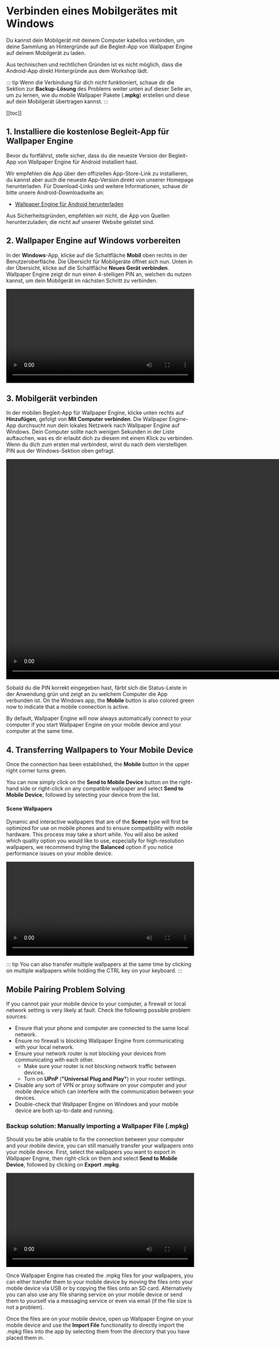 # Verbinden eines Mobilgerätes mit Windows

Du kannst dein Mobilgerät mit deinem Computer kabellos verbinden, um deine Sammlung an Hintergründe auf die Begleit-App von Wallpaper Engine auf deinem Mobilgerät zu laden.

Aus technischen und rechtlichen Gründen ist es nicht möglich, dass die Android-App direkt Hintergründe aus dem Workshop lädt.

::: tip
Wenn die Verbindung für dich nicht funktioniert, schaue dir die Sektion zur **Backup-Lösung** des Problems weiter unten auf dieser Seite an, um zu lernen, wie du mobile Wallpaper Pakete (**.mpkg**) erstellen und diese auf dein Mobilgerät übertragen kannst.
:::

[[toc]]

## 1. Installiere die kostenlose Begleit-App für Wallpaper Engine

Bevor du fortfährst, stelle sicher, dass du die neueste Version der Begleit-App von Wallpaper Engine für Android installiert hast.

Wir empfehlen die App über den offiziellen App-Store-Link zu installieren, du kannst aber auch die neueste App-Version direkt von unserer Homepage herunterladen. Für Download-Links und weitere Informationen, schaue dir bitte unsere Android-Downloadseite an:

* [Wallpaper Engine für Android herunterladen](https://www.wallpaperengine.io/android/)

Aus Sicherheitsgründen, empfehlen wir nicht, die App von Quellen herunterzuladen, die nicht auf unserer Website gelistet sind.

## 2. Wallpaper Engine auf Windows vorbereiten

In der **Windows**-App, klicke auf die Schaltfläche **Mobil** oben rechts in der Benutzeroberfläche. Die Übersicht für Mobilgeräte öffnet sich nun. Unten in der Übersicht, klicke auf die Schaltfläche **Neues Gerät verbinden**. Wallpaper Engine zeigt dir nun einen 4-stelligen PIN an, welchen du nutzen kannst, um dein Mobilgerät im nächsten Schritt zu verbinden.

<video width="100%" controls autoplay loop>
  <source src="/videos/mobile_pin.mp4" type="video/mp4">
  Dein Browser unterstützt das Video-Tag nicht.
</video>

## 3. Mobilgerät verbinden

In der mobilen Begleit-App für Wallpaper Engine, klicke unten rechts auf **Hinzufügen**, gefolgt von **Mit Computer verbinden**. Die Wallpaper Engine-App durchsucht nun dein lokales Netzwerk nach Wallpaper Engine auf Windows. Dein Computer sollte nach wenigen Sekunden in der Liste auftauchen, was es dir erlaubt dich zu diesem mit einem Klick zu verbinden. Wenn du dich zum ersten mal verbindest, wirst du nach dem vierstelligen PIN aus der Windows-Sektion oben gefragt.

<video height="590px" style="display:block;margin:0 auto;" controls autoplay loop>
  <source src="/videos/mobile_connect.mp4" type="video/mp4">
  Dein Browser unterstützt das Video-Tag nicht.
</video>

Sobald du die PIN korrekt eingegeben hast, färbt sich die Status-Leiste in der Anwendung grün und zeigt an zu welchem Computer die App verbunden ist. On the Windows app, the **Mobile** button is also colored green now to indicate that a mobile connection is active.

By default, Wallpaper Engine will now always automatically connect to your computer if you start Wallpaper Engine on your mobile device and your computer at the same time.

## 4. Transferring Wallpapers to Your Mobile Device

Once the connection has been established, the **Mobile** button in the upper right corner turns green.

You can now simply click on the **Send to Mobile Device** button on the right-hand side or right-click on any compatible wallpaper and select **Send to Mobile Device**, followed by selecting your device from the list.

#### Scene Wallpapers

Dynamic and interactive wallpapers that are of the **Scene** type will first be optimized for use on mobile phones and to ensure compatibility with mobile hardware. This process may take a short while. You will also be asked which quality option you would like to use, especially for high-resolution wallpapers, we recommend trying the **Balanced** option if you notice performance issues on your mobile device.

<video width="100%" controls autoplay loop>
  <source src="/videos/mobile_transfer.mp4" type="video/mp4">
  Dein Browser unterstützt das Video-Tag nicht.
</video>

::: tip
You can also transfer multiple wallpapers at the same time by clicking on multiple wallpapers while holding the CTRL key on your keyboard.
:::

## Mobile Pairing Problem Solving

If you cannot pair your mobile device to your computer, a firewall or local network setting is very likely at fault. Check the following possible problem sources:

* Ensure that your phone and computer are connected to the same local network.
* Ensure no firewall is blocking Wallpaper Engine from communicating with your local network.
* Ensure your network router is not blocking your devices from communicating with each other.
    * Make sure your router is not blocking network traffic between devices.
    * Turn on **UPnP** (**"Universal Plug and Play"**) in your router settings.
* Disable any sort of VPN or proxy software on your computer and your mobile device which can interfere with the communication between your devices.
* Double-check that Wallpaper Engine on Windows and your mobile device are both up-to-date and running.

### Backup solution: Manually importing a Wallpaper File (.mpkg)

Should you be able unable to fix the connection between your computer and your mobile device, you can still manually transfer your wallpapers onto your mobile device. First, select the wallpapers you want to export in Wallpaper Engine, then right-click on them and select **Send to Mobile Device**, followed by clicking on **Export .mpkg**.

<video width="100%" controls autoplay loop>
  <source src="/videos/mobile_export.mp4" type="video/mp4">
  Dein Browser unterstützt das Video-Tag nicht.
</video>

Once Wallpaper Engine has created the .mpkg files for your wallpapers, you can either transfer them to your mobile device by moving the files onto your mobile device via USB or by copying the files onto an SD card. Alternatively you can also use any file sharing service on your mobile device or send them to yourself via a messaging service or even via email (if the file size is not a problem).

Once the files are on your mobile device, open up Wallpaper Engine on your mobile device and use the **Import File** functionality to directly import the .mpkg files into the app by selecting them from the directory that you have placed them in.